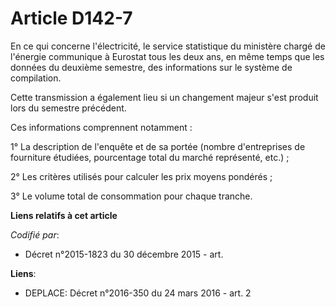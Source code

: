 # Article D142-7

En ce qui concerne l'électricité, le service statistique du ministère chargé de l'énergie communique à Eurostat tous les deux
ans, en même temps que les données du deuxième semestre, des informations sur le système de compilation.

Cette transmission a également lieu si un changement majeur s'est produit lors du semestre précédent.

Ces informations comprennent notamment :

1° La description de l'enquête et de sa portée (nombre d'entreprises de fourniture étudiées, pourcentage total du marché
représenté, etc.) ;

2° Les critères utilisés pour calculer les prix moyens pondérés ;

3° Le volume total de consommation pour chaque tranche.

**Liens relatifs à cet article**

_Codifié par_:

  - Décret n°2015-1823 du 30 décembre 2015 - art.

**Liens**:

  - DEPLACE: Décret n°2016-350 du 24 mars 2016 - art. 2
